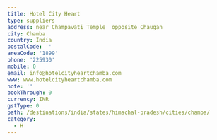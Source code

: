 ```yaml
---
title: Hotel City Heart
type: suppliers
address: near Champavati Temple  opposite Chaugan
city: Chamba
country: India
postalCode: ''
areaCode: '1899'
phone: '225930'
mobile: 0
email: info@hotelcityheartchamba.com
www: www.hotelcityheartchamba.com
note: ''
bookThrough: 0
currency: INR
gstType: 0
path: /destinations/india/states/himachal-pradesh/cities/chamba/
category:
  - H
---
```


